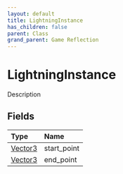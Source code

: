 ```yaml
---
layout: default
title: LightningInstance
has_children: false
parent: Class
grand_parent: Game Reflection
---
```

# LightningInstance
Description 

## Fields
| Type | Name |
|:-------------|:--------------|
| [Vector3](/game-reflection/classes/vector3.md) | start_point |
| [Vector3](/game-reflection/classes/vector3.md) | end_point |
